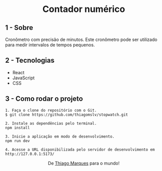 <h1 align=center>Contador numérico</h1>

## 1 - Sobre

Cronômetro com precisão de minutos. Este cronômetro pode ser utilizado para medir intervalos de tempos pequenos.

## 2 - Tecnologias

- React
- JavaScript
- CSS

## 3 - Como rodar o projeto

```
1. Faça o clone do repositório com o Git.
$ git clone https://github.com/thiagomslv/stopwatch.git

2. Instale as dependências pelo terminal.
npm install

3. Inicie a aplicação em modo de desenvolvimento.
npm run dev

4. Acesse a URL disponibilizada pelo servidor de desenvolvimento em http://127.0.0.1:5173/
```

<p align="center">De <a href="https://www.linkedin.com/in/thiagomslv/">Thiago Marques</a> para o mundo!</p>